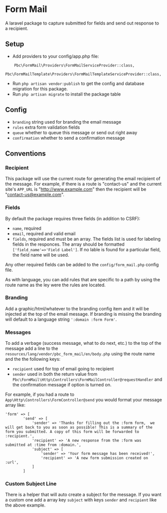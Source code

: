 # Form Mail

A laravel package to capture submitted for fields and send out response to a recipient.

## Setup

+ Add providers to your config/app.php file:
```
    Pbc\FormMail\Providers\FormMailServiceProvider::class,
    Pbc\FormMailTemplate\Providers\FormMailTemplateServiceProvider::class,
```
+ Run `php artisan vendor:publish` to get the config and database migration for this package.
+ Run `php artisan migrate` to install the package table

## Config

+ `branding` string used for branding the email message
+ `rules` extra form validation fields
+ `queue` whether to queue this message or send out right away
+ `confirmation` whether to send a confirmation message

## Conventions

### Recipient

This package will use the current route for generating the email recipient of the message. For example, if there is a route is "contact-us" and the current site's `APP_URL` is "http://www.example.com" then the recipient will be "contact-us@example.com".

### Fields

By default the package requires three fields (in addition to CSRF): 

+ `name`, required
+ `email`, required and valid email
+ `fields`, required and must be an array. The fields list is used for labeling fields in the responces. The array should be formatted `['field_name'=>'Field Label']`. If no lable is found for a particular field, the field name will be used. 

Any other required fields can be added to the `config/form_mail.php` config file.

As with language, you can add rules that are specific to a path by using the route name as the ley were the rules are located.

### Branding

Add a graphic/html/whatever to the branding config item and it will be injected at the top of the email message. If branding is missing the branding will default to a language string `':domain :form Form'`.

### Messages

To add a verbage (success message, what to do next, etc.) to the top of the message add a line to the `resources/lang/vendor/pbc_form_mail/en/body.php` using the route name and the the following keys:

+ `recipient` used for top of email going to recipient
+ `sender` used in both the return value from `Pbc\FormMail\Http\Controllers\FormMailController@requestHandler` and the confirmation message if option is turned on.

For example, if you had a route to `App\Http\Controllers\FormController@send` you would format your message array like:
```
'form' => [
        'send' => [
            'sender' => 'Thanks for filling out the :form form,  we will get back to you as soon as possible! This is a summary of the form you submitted. A copy of this form will be forwarded to :recipient.',
            'recipient' => 'A new response from the :form was submitted at :time from :domain.',
            'subject' => [
                'sender' => 'Your form message has been received!',
                'recipient' => 'A new form submission created on :url',
            ]
        ]
```

### Custom Subject Line

There is a helper that will auto create a subject for the message. If you want a custom one add a array key `subject` with keys `sender` and `recipient` like the above example.